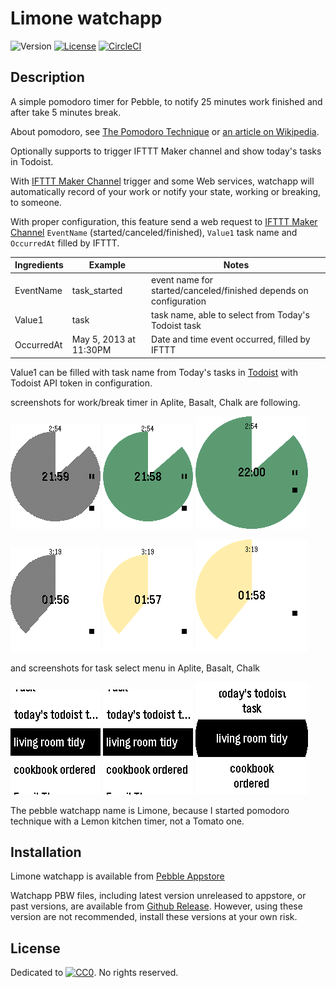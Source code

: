 # Limone watchapp

![Version](https://img.shields.io/github/tag/uchida/limone-watchapp.svg?maxAge=2592000)
[![License](https://img.shields.io/github/license/uchida/limone-watchapp.svg?maxAge=2592000)](https://tldrlegal.com/license/creative-commons-cc0-1.0-universal)
[![CircleCI](https://img.shields.io/circleci/project/uchida/limone-watchapp.svg?maxAge=2592000)](https://circleci.com/gh/uchida/limone-watchapp)

## Description

A simple pomodoro timer for Pebble, to notify 25 minutes work finished and after take 5 minutes break.

About pomodoro, see [The Pomodoro Technique](http://pomodorotechnique.com/) or 
[an article on Wikipedia](https://en.wikipedia.org/wiki/Pomodoro_Technique).

Optionally supports to trigger IFTTT Maker channel and show today's tasks in Todoist.

With [IFTTT Maker Channel](https://ifttt.com/maker) trigger and some Web services,
watchapp will automatically record of your work or notify your state, working or breaking, to someone.

With proper configuration, this feature send a web request to [IFTTT Maker Channel](https://ifttt.com/maker) 
`EventName` (started/canceled/finished), `Value1` task name and `OccurredAt` filled by IFTTT.

|Ingredients|Example               |Notes                                                            |
|-----------|----------------------|-----------------------------------------------------------------|
|EventName  |task_started          |event name for started/canceled/finished depends on configuration|
|Value1     |task                  |task name, able to select from Today's Todoist task              |
|OccurredAt |May 5, 2013 at 11:30PM|Date and time event occurred, filled by IFTTT                    |

Value1 can be filled with task name from Today's tasks in [Todoist](https://todoist.com/)
with Todoist API token in configuration.

screenshots for work/break timer in Aplite, Basalt, Chalk are following.

![work timer for aplite](screenshots/aplite-screenshot1.png)
![work timer for basalt](screenshots/basalt-screenshot1.png)
![work timer for chalk](screenshots/chalk-screenshot1.png)

![break timer for aplite](screenshots/aplite-screenshot2.png)
![break timer for basalt](screenshots/basalt-screenshot2.png)
![break timer for chalk](screenshots/chalk-screenshot2.png)

and screenshots for task select menu in Aplite, Basalt, Chalk

![task select menu for aplite](screenshots/aplite-screenshot3.png)
![task select menu for basalt](screenshots/basalt-screenshot3.png)
![task select menu for chalk](screenshots/chalk-screenshot3.png)

The pebble watchapp name is Limone, because I started pomodoro technique
with a Lemon kitchen timer, not a Tomato one.

## Installation

Limone watchapp is available from [Pebble Appstore](https://apps.getpebble.com/en_US/application/569061bfd5ba00104e000016)

Watchapp PBW files, including latest version unreleased to appstore, or past versions, are 
available from [Github Release](https://github.com/uchida/limone-watchapp).
However, using these version are not recommended, install these versions at your own risk.

## License

Dedicated to [![CC0](http://i.creativecommons.org/p/zero/1.0/80x15.png "CC0")](https://creativecommons.org/publicdomain/zero/1.0/).
No rights reserved.
